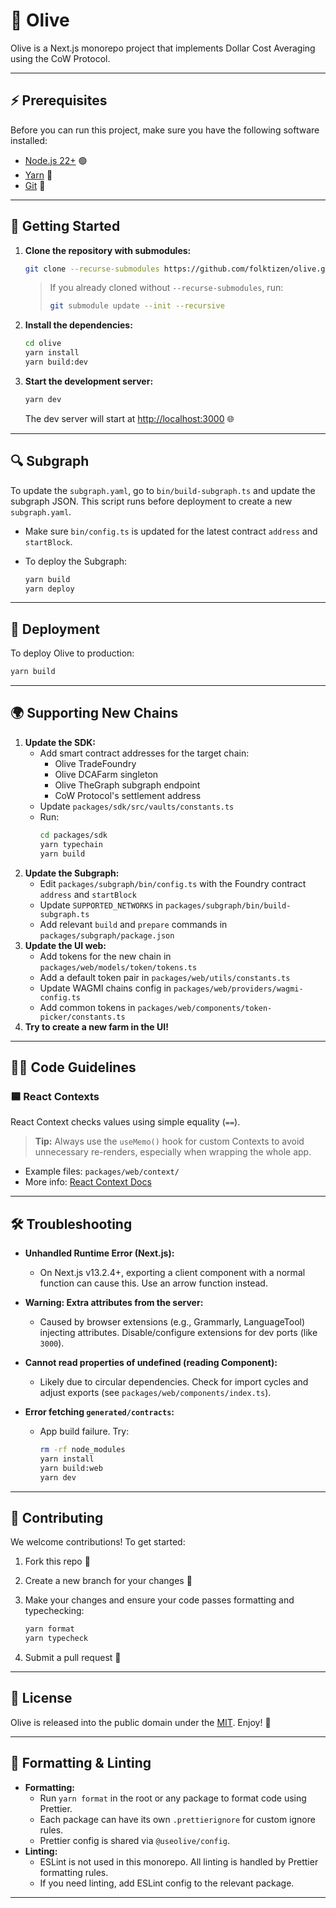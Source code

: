 # 🚀 Olive

Olive is a Next.js monorepo project that implements Dollar Cost Averaging using the CoW Protocol.

---

## ⚡️ Prerequisites

Before you can run this project, make sure you have the following software installed:

- [Node.js 22+](https://nodejs.org/) 🟢
- [Yarn](https://yarnpkg.com/) 🧶
- [Git](https://git-scm.com/) 🐙

---

## 🏁 Getting Started

1. **Clone the repository with submodules:**

   ```bash
   git clone --recurse-submodules https://github.com/folktizen/olive.git
   ```

   > If you already cloned without `--recurse-submodules`, run:
   >
   > ```bash
   > git submodule update --init --recursive
   > ```

2. **Install the dependencies:**

   ```bash
   cd olive
   yarn install
   yarn build:dev
   ```

3. **Start the development server:**

   ```bash
   yarn dev
   ```

   The dev server will start at [http://localhost:3000](http://localhost:3000) 🌐

---

## 🔍 Subgraph

To update the `subgraph.yaml`, go to `bin/build-subgraph.ts` and update the subgraph JSON. This script runs before deployment to create a new `subgraph.yaml`.

- Make sure `bin/config.ts` is updated for the latest contract `address` and `startBlock`.
- To deploy the Subgraph:

  ```bash
  yarn build
  yarn deploy
  ```

---

## 🚀 Deployment

To deploy Olive to production:

```bash
yarn build
```

---

## 🌍 Supporting New Chains

1. **Update the SDK:**
   - Add smart contract addresses for the target chain:
     - Olive TradeFoundry
     - Olive DCAFarm singleton
     - Olive TheGraph subgraph endpoint
     - CoW Protocol's settlement address
   - Update `packages/sdk/src/vaults/constants.ts`
   - Run:
     ```bash
     cd packages/sdk
     yarn typechain
     yarn build
     ```
2. **Update the Subgraph:**
   - Edit `packages/subgraph/bin/config.ts` with the Foundry contract `address` and `startBlock`
   - Update `SUPPORTED_NETWORKS` in `packages/subgraph/bin/build-subgraph.ts`
   - Add relevant `build` and `prepare` commands in `packages/subgraph/package.json`
3. **Update the UI web:**
   - Add tokens for the new chain in `packages/web/models/token/tokens.ts`
   - Add a default token pair in `packages/web/utils/constants.ts`
   - Update WAGMI chains config in `packages/web/providers/wagmi-config.ts`
   - Add common tokens in `packages/web/components/token-picker/constants.ts`
4. **Try to create a new farm in the UI!**

---

## 🧑‍💻 Code Guidelines

### 🟦 React Contexts

React Context checks values using simple equality (`==`).

> **Tip:** Always use the `useMemo()` hook for custom Contexts to avoid unnecessary re-renders, especially when wrapping the whole app.

- Example files: `packages/web/context/`
- More info: [React Context Docs](https://react.dev/learn/passing-data-deeply-with-context)

---

## 🛠️ Troubleshooting

- **Unhandled Runtime Error (Next.js):**

  - On Next.js v13.2.4+, exporting a client component with a normal function can cause this. Use an arrow function instead.

- **Warning: Extra attributes from the server:**

  - Caused by browser extensions (e.g., Grammarly, LanguageTool) injecting attributes. Disable/configure extensions for dev ports (like `3000`).

- **Cannot read properties of undefined (reading Component):**

  - Likely due to circular dependencies. Check for import cycles and adjust exports (see `packages/web/components/index.ts`).

- **Error fetching `generated/contracts`:**
  - App build failure. Try:
    ```bash
    rm -rf node_modules
    yarn install
    yarn build:web
    yarn dev
    ```

---

## 🤝 Contributing

We welcome contributions! To get started:

1. Fork this repo 🍴
2. Create a new branch for your changes 🌱
3. Make your changes and ensure your code passes formatting and typechecking:

   ```bash
   yarn format
   yarn typecheck
   ```

4. Submit a pull request 🚀

---

## 📄 License

Olive is released into the public domain under the [MIT](LICENSE). Enjoy! 🎉

---

## 🧹 Formatting & Linting

- **Formatting:**
  - Run `yarn format` in the root or any package to format code using Prettier.
  - Each package can have its own `.prettierignore` for custom ignore rules.
  - Prettier config is shared via `@useolive/config`.
- **Linting:**
  - ESLint is not used in this monorepo. All linting is handled by Prettier formatting rules.
  - If you need linting, add ESLint config to the relevant package.

---
